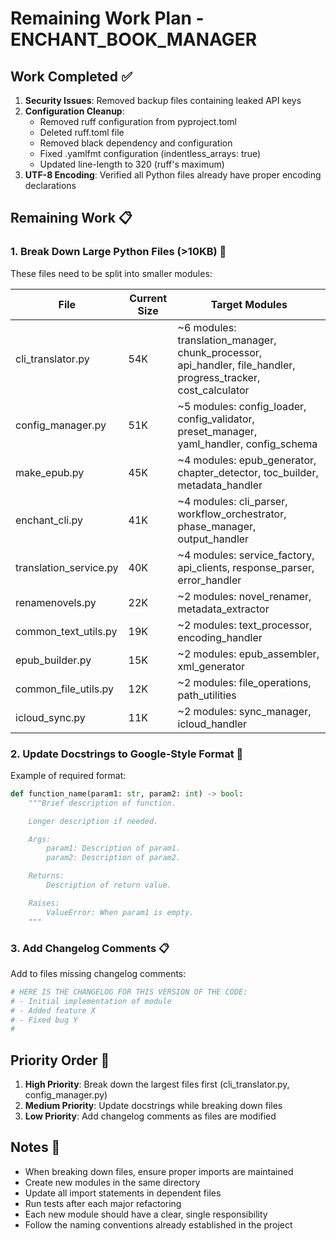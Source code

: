 # Remaining Work Plan - ENCHANT_BOOK_MANAGER

## Work Completed ✅

1. **Security Issues**: Removed backup files containing leaked API keys
2. **Configuration Cleanup**:
   - Removed ruff configuration from pyproject.toml
   - Deleted ruff.toml file
   - Removed black dependency and configuration
   - Fixed .yamlfmt configuration (indentless_arrays: true)
   - Updated line-length to 320 (ruff's maximum)
3. **UTF-8 Encoding**: Verified all Python files already have proper encoding declarations

## Remaining Work 📋

### 1. Break Down Large Python Files (>10KB) 🔧

These files need to be split into smaller modules:

| File | Current Size | Target Modules |
|------|--------------|----------------|
| cli_translator.py | 54K | ~6 modules: translation_manager, chunk_processor, api_handler, file_handler, progress_tracker, cost_calculator |
| config_manager.py | 51K | ~5 modules: config_loader, config_validator, preset_manager, yaml_handler, config_schema |
| make_epub.py | 45K | ~4 modules: epub_generator, chapter_detector, toc_builder, metadata_handler |
| enchant_cli.py | 41K | ~4 modules: cli_parser, workflow_orchestrator, phase_manager, output_handler |
| translation_service.py | 40K | ~4 modules: service_factory, api_clients, response_parser, error_handler |
| renamenovels.py | 22K | ~2 modules: novel_renamer, metadata_extractor |
| common_text_utils.py | 19K | ~2 modules: text_processor, encoding_handler |
| epub_builder.py | 15K | ~2 modules: epub_assembler, xml_generator |
| common_file_utils.py | 12K | ~2 modules: file_operations, path_utilities |
| icloud_sync.py | 11K | ~2 modules: sync_manager, icloud_handler |

### 2. Update Docstrings to Google-Style Format 📝

Example of required format:
```python
def function_name(param1: str, param2: int) -> bool:
    """Brief description of function.

    Longer description if needed.

    Args:
        param1: Description of param1.
        param2: Description of param2.

    Returns:
        Description of return value.

    Raises:
        ValueError: When param1 is empty.
    """
```

### 3. Add Changelog Comments 📋

Add to files missing changelog comments:
```python
# HERE IS THE CHANGELOG FOR THIS VERSION OF THE CODE:
# - Initial implementation of module
# - Added feature X
# - Fixed bug Y
#
```

## Priority Order 🎯

1. **High Priority**: Break down the largest files first (cli_translator.py, config_manager.py)
2. **Medium Priority**: Update docstrings while breaking down files
3. **Low Priority**: Add changelog comments as files are modified

## Notes 📌

- When breaking down files, ensure proper imports are maintained
- Create new modules in the same directory
- Update all import statements in dependent files
- Run tests after each major refactoring
- Each new module should have a clear, single responsibility
- Follow the naming conventions already established in the project
